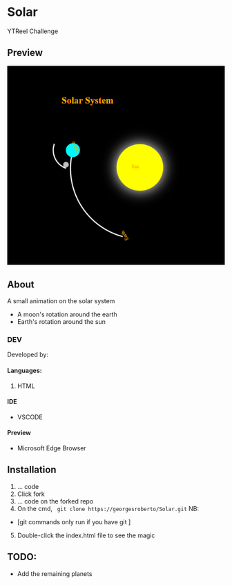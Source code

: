 # Solar
YTReel Challenge

## Preview

<p><img src="Solar.png" alt="Solar System" cover></P>

## About
A small animation on the solar system
- A moon's rotation around the earth
- Earth's rotation around the sun

### DEV
Developed by:
#### Languages:
1. HTML

#### IDE
- VSCODE

#### Preview
- Microsoft Edge Browser

## Installation 

1. ... code
2. Click fork 
3. ... code on the forked repo
4. On the cmd, <code> git clone https://georgesroberto/Solar.git</code>
NB:
- [git commands only run if you have git ]
5. Double-click the index.html file to see the magic


## TODO:
- Add the remaining planets